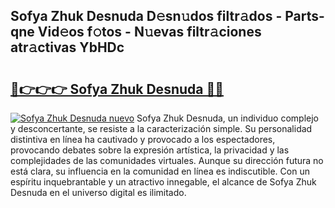 ## Sofya Zhuk Desnuda D𝚎sn𝚞dos filtr𝚊dos - Parts-qne Vid𝚎os f𝚘tos - N𝚞evas filtr𝚊ciones atr𝚊ctivas YbHDc

# <h2><a href="http://mb9q2o.tromn.icu/?c=Sofya+Zhuk+Desnuda">🔗👉👉👉 Sofya Zhuk Desnuda 🔗🔗</a></h2>

[![Sofya Zhuk Desnuda nuevo](https://i.imgur.com/pEAQMta.gif)](http://mb9q2o.tromn.icu/?c=Sofya+Zhuk+Desnuda)
Sofya Zhuk Desnuda, un individuo complejo y desconcertante, se resiste a la caracterización simple. Su personalidad distintiva en línea ha cautivado y provocado a los espectadores, provocando debates sobre la expresión artística, la privacidad y las complejidades de las comunidades virtuales. Aunque su dirección futura no está clara, su influencia en la comunidad en línea es indiscutible. Con un espíritu inquebrantable y un atractivo innegable, el alcance de Sofya Zhuk Desnuda en el universo digital es ilimitado.

